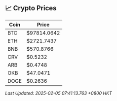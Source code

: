 ## 📈 Crypto Prices

| Coin | Price |
| ---- | ----- |
| BTC | $97814.0642 |
| ETH | $2721.7437 |
| BNB | $570.8766 |
| CRV | $0.5232 |
| ARB | $0.4748 |
| OKB | $47.0471 |
| DOGE | $0.2636 |

_Last Updated: 2025-02-05 07:41:13.763 +0800 HKT_